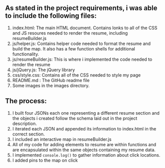 ## As stated in the project requirements, i was able to include the following files:
1. index.html: The main HTML document. Contains lonks to all of the CSS and JS resoures needed to render the resume, including resumeBuilder.js
2. js/helper.js: Contains helper code needed to format the resume and build the map. It also has a few function shells for additional functionality.
3. js/resumeBuilder.js: This is where i implemented the code needed to render the resume
4. js/jQuery.js: The jQuery library
5. css/style.css: Contains all of the CSS needed to style my page
6. README.md : The GitHub readme file
7. Some images in the images directory.

## The process:
1. I built four JSONs each one representing a different resume section and the objects i created follow the schema laid out in the project description.
2. I iterated each JSON and appended its information to index.html in the correct section.
3. I included an interactive map in resumeBuilder.js
4. All of my code for adding elements to resume are within functions and are encapsulated within the same objects containing my resume data.
5. I implemented `console.log()` to gather information about click locations.
6. I added pins to the map on click
